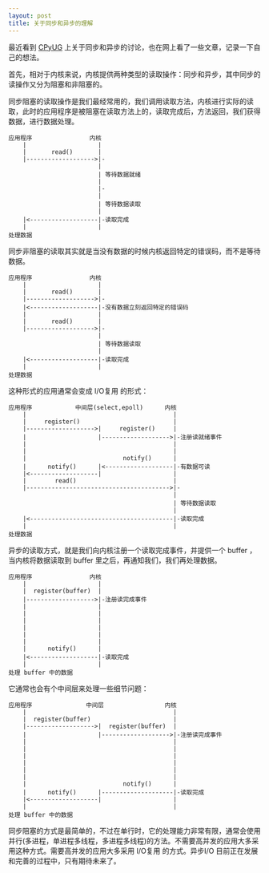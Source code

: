 ```yaml
---
layout: post
title: 关于同步和异步的理解
---
```


最近看到 [CPyUG](https://groups.google.com/group/python-cn) 上关于同步和异步的讨论，也在网上看了一些文章，记录一下自己的想法。

首先，相对于内核来说，内核提供两种类型的读取操作：同步和异步，其中同步的读操作又分为阻塞和非阻塞的。

同步阻塞的读取操作是我们最经常用的，我们调用读取方法，内核进行实际的读取，此时的应用程序是被阻塞在读取方法上的，读取完成后，方法返回，我们获得数据，进行数据处理。

    应用程序                内核
        |                    |
        |       read()       |
        |------------------->|-
                             |
                             | 等待数据就绪
                             |
                             |-
                             |
                             | 等待数据读取
                             |
        |<-------------------|-读取完成
        |                    |
    处理数据

同步非阻塞的读取其实就是当没有数据的时候内核返回特定的错误码，而不是等待数据。

    应用程序                内核
        |                    |
        |       read()       |
        |------------------->|-
        |<-------------------|-没有数据立刻返回特定的错误码
        |                    |
        |       read()       |
        |------------------->|-
                             |
                             | 等待数据读取
                             |
        |<-------------------|-读取完成
        |                    |
    处理数据

这种形式的应用通常会变成  I/O复用 的形式：

    应用程序            中间层(select,epoll)      内核
        |                                         |
        |     register()                          |
        |------------------->|     register()     | 
        |                    |------------------->|-注册读就绪事件
        |                                         |
        |                                         |
        |                           notify()      |
        |      notify()      |<-------------------|-有数据可读
        |<-------------------|                    |
        |        read()                           |
        |---------------------------------------->|-
                                                  |
                                                  | 等待数据读取
                                                  |
        |<----------------------------------------|-读取完成
        |                                         |
    处理数据

异步的读取方式，就是我们向内核注册一个读取完成事件，并提供一个 buffer ，当内核将数据读取到 buffer 里之后，再通知我们，我们再处理数据。

    应用程序                内核
        |                    |
        |  register(buffer)  |
        |------------------->|-注册读完成事件
        |                    |
        |                    |
        |                    |
        |                    |
        |                    |
        |                    |
        |      notify()      |
        |<-------------------|-读取完成
        |                    |
    处理 buffer 中的数据

它通常也会有个中间层来处理一些细节问题：

    应用程序               中间层                 内核
        |                                         |
        |  register(buffer)                       |
        |------------------->|  register(buffer)  | 
        |                    |------------------->|-注册读完成事件
        |                                         |
        |                                         |
        |                                         |
        |                                         |
        |                                         |
        |                                         |
        |                           notify()      |
        |      notify()      |--------------------|-读取完成
        |<-------------------|                    |
        |                                         |
    处理 buffer 中的数据

同步阻塞的方式是最简单的，不过在单行时，它的处理能力非常有限，通常会使用并行(多进程，单进程多线程，多进程多线程)的方法。不需要高并发的应用大多采用这种方式。需要高并发的应用大多采用 I/O复用 的方式。异步I/O 目前正在发展和完善的过程中，只有期待未来了。
